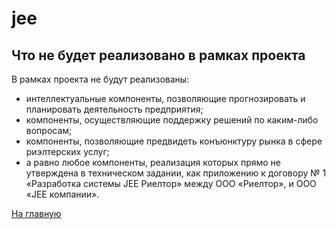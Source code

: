 # jee

## Что не будет реализовано в рамках проекта

В рамках проекта не будут реализованы:
+ интеллектуальные компоненты, позволяющие прогнозировать и планировать деятельность предприятия;
+ компоненты, осуществляющие поддержку решений по каким-либо вопросам;
+ компоненты, позволяющие предвидеть конъюнктуру рынка в сфере риэлтерских услуг;
+ а равно любое компоненты, реализация которых прямо не утверждена в техническом задании, как приложению к договору № 1 «Разработка системы JEE Риелтор» между ООО «Риелтор», и ООО «JEE компании».

[На главную](https://github.com/Shaloshvili/jee/ "На главную")
